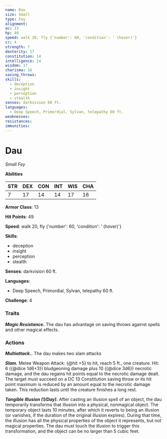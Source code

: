 ```yaml
---
name: Dau
size: Small
type: Fey
alignment: 
ac: 13
hp: 49
speed: walk 20, fly {'number': 60, 'condition': ' (hover)'}
cr: 4
strength: 7
dexterity: 17
constitution: 14
intelligence: 14
wisdom: 17
charisma: 16
saving_throws:
skills:
  - deception
  - insight
  - perception
  - stealth
senses: darkvision 60 ft.
languages:
  - Deep Speech, Primordial, Sylvan, telepathy 60 ft.
weaknesses:
resistances:
immunities:
---
```


# Dau

*Small Fey*

**Abilities**

| STR | DEX | CON | INT | WIS | CHA |
| --- | --- | --- | --- | --- | --- |
| 7 | 17 | 14 | 14 | 17 | 16 |

**Armor Class**: 13

**Hit Points**: 49

**Speed**: walk 20, fly {'number': 60, 'condition': ' (hover)'}

**Skills**:
  - deception
  - insight
  - perception
  - stealth

**Senses**: darkvision 60 ft.

**Languages**:
  - Deep Speech, Primordial, Sylvan, telepathy 60 ft.

**Challenge**: 4

### Traits
***Magic Resistance.*** The dau has advantage on saving throws against spells and other magical effects.

### Actions
***Multiattack..*** The dau makes two slam attacks

***Slam.*** Melee Weapon Attack: {@hit +5} to hit, reach 5 ft., one creature. Hit: 6 ({@dice 1d6+3}) bludgeoning damage plus 10 ({@dice 3d6}) necrotic damage, and the dau regains hit points equal to the necrotic damage dealt. The target must succeed on a DC 13 Constitution saving throw or its hit point maximum is reduced by an amount equal to the necrotic damage taken. This reduction lasts until the creature finishes a long rest.

***Tangible Illusion (1/Day).*** After casting an illusion spell of an object, the dau temporarily transforms that illusion into a physical, nonmagical object. The temporary object lasts 10 minutes, after which it reverts to being an illusion (or vanishes, if the duration of the original illusion expires). During that time, the illusion has all the physical properties of the object it represents, but not magical properties. The dau must touch the illusion to trigger this transformation, and the object can be no larger than 5 cubic feet.

